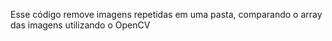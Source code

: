 Esse código remove imagens repetidas em uma pasta, comparando o array das imagens utilizando o OpenCV
